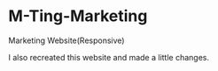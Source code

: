 # M-Ting-Marketing
Marketing Website(Responsive)

I also recreated this website and made a little changes.
